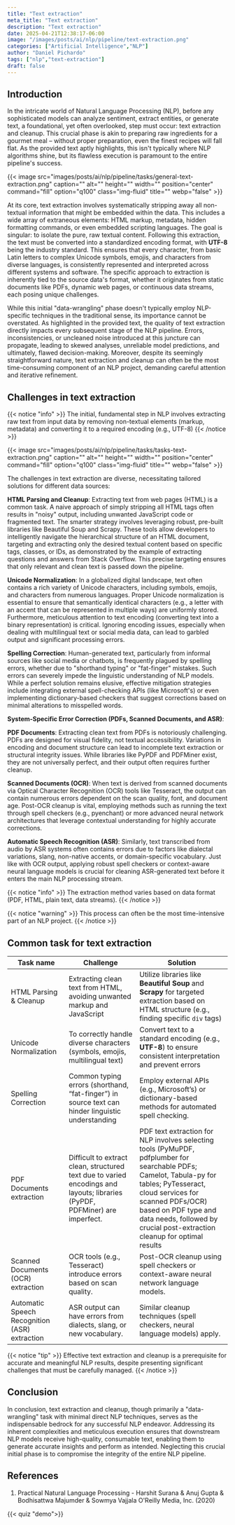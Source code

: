 ```yaml
---
title: "Text extraction"
meta_title: "Text extraction"
description: "Text extraction"
date: 2025-04-21T12:38:17-06:00
image: "/images/posts/ai/nlp/pipeline/text-extraction.png"
categories: ["Artificial Intelligence","NLP"]
author: "Daniel Pichardo"
tags: ["nlp","text-extraction"]
draft: false
---
```


## Introduction

In the intricate world of Natural Language Processing (NLP), before any sophisticated models can analyze sentiment, extract entities, or generate text, a foundational, yet often overlooked, step must occur: text extraction and cleanup. This crucial phase is akin to preparing raw ingredients for a gourmet meal – without proper preparation, even the finest recipes will fall flat. As the provided text aptly highlights, this isn't typically where NLP algorithms shine, but its flawless execution is paramount to the entire pipeline's success.

{{< image src="images/posts/ai/nlp/pipeline/tasks/general-text-extraction.png" caption="" alt="" height="" width="" position="center" command="fill" option="q100" class="img-fluid" title=""  webp="false" >}}

At its core, text extraction involves systematically stripping away all non-textual information that might be embedded within the data. This includes a wide array of extraneous elements: HTML markup, metadata, hidden formatting commands, or even embedded scripting languages. The goal is singular: to isolate the pure, raw textual content. Following this extraction, the text must be converted into a standardized encoding format, with **UTF-8** being the industry standard. This ensures that every character, from basic Latin letters to complex Unicode symbols, emojis, and characters from diverse languages, is consistently represented and interpreted across different systems and software. The specific approach to extraction is inherently tied to the source data's format, whether it originates from static documents like PDFs, dynamic web pages, or continuous data streams, each posing unique challenges.

While this initial "data-wrangling" phase doesn't typically employ NLP-specific techniques in the traditional sense, its importance cannot be overstated. As highlighted in the provided text, the quality of text extraction directly impacts every subsequent stage of the NLP pipeline. Errors, inconsistencies, or uncleaned noise introduced at this juncture can propagate, leading to skewed analyses, unreliable model predictions, and ultimately, flawed decision-making. Moreover, despite its seemingly straightforward nature, text extraction and cleanup can often be the most time-consuming component of an NLP project, demanding careful attention and iterative refinement.

## Challenges in text extraction

{{< notice "info" >}}
The initial, fundamental step in NLP involves extracting raw text from input data by removing non-textual elements (markup, metadata) and converting it to a required encoding (e.g., UTF-8)
{{< /notice >}}


{{< image src="images/posts/ai/nlp/pipeline/tasks/tasks-text-extraction.png" caption="" alt="" height="" width="" position="center" command="fill" option="q100" class="img-fluid" title=""  webp="false" >}}


The challenges in text extraction are diverse, necessitating tailored solutions for different data sources:

**HTML Parsing and Cleanup**: Extracting text from web pages (HTML) is a common task. A naive approach of simply stripping all HTML tags often results in "noisy" output, including unwanted JavaScript code or fragmented text. The smarter strategy involves leveraging robust, pre-built libraries like Beautiful Soup and Scrapy. These tools allow developers to intelligently navigate the hierarchical structure of an HTML document, targeting and extracting only the desired textual content based on specific tags, classes, or IDs, as demonstrated by the example of extracting questions and answers from Stack Overflow. This precise targeting ensures that only relevant and clean text is passed down the pipeline.


**Unicode Normalization**: In a globalized digital landscape, text often contains a rich variety of Unicode characters, including symbols, emojis, and characters from numerous languages. Proper Unicode normalization is essential to ensure that semantically identical characters (e.g., a letter with an accent that can be represented in multiple ways) are uniformly stored. Furthermore, meticulous attention to text encoding (converting text into a binary representation) is critical. Ignoring encoding issues, especially when dealing with multilingual text or social media data, can lead to garbled output and significant processing errors.


**Spelling Correction**: Human-generated text, particularly from informal sources like social media or chatbots, is frequently plagued by spelling errors, whether due to "shorthand typing" or "fat-finger" mistakes. Such errors can severely impede the linguistic understanding of NLP models. While a perfect solution remains elusive, effective mitigation strategies include integrating external spell-checking APIs (like Microsoft's) or even implementing dictionary-based checkers that suggest corrections based on minimal alterations to misspelled words.

**System-Specific Error Correction (PDFs, Scanned Documents, and ASR)**:

**PDF Documents**: Extracting clean text from PDFs is notoriously challenging. PDFs are designed for visual fidelity, not textual accessibility. Variations in encoding and document structure can lead to incomplete text extraction or structural integrity issues. While libraries like PyPDF and PDFMiner exist, they are not universally perfect, and their output often requires further cleanup.

**Scanned Documents (OCR)**: When text is derived from scanned documents via Optical Character Recognition (OCR) tools like Tesseract, the output can contain numerous errors dependent on the scan quality, font, and document age. Post-OCR cleanup is vital, employing methods such as running the text through spell checkers (e.g., pyenchant) or more advanced neural network architectures that leverage contextual understanding for highly accurate corrections.

**Automatic Speech Recognition (ASR)**: Similarly, text transcribed from audio by ASR systems often contains errors due to factors like dialectal variations, slang, non-native accents, or domain-specific vocabulary. Just like with OCR output, applying robust spell checkers or context-aware neural language models is crucial for cleaning ASR-generated text before it enters the main NLP processing stream.

{{< notice "info" >}}
The extraction method varies based on data format (PDF, HTML, plain text, data streams).
{{< /notice >}}

{{< notice "warning" >}}
This process can often be the most time-intensive part of an NLP project.
{{< /notice >}}

## Common task for text extraction


| Task name                                     | Challenge                                                                                                                   | Solution                                                                                                                           |
| --------------------------------------------- | --------------------------------------------------------------------------------------------------------------------------- | ---------------------------------------------------------------------------------------------------------------------------------- |
| HTML Parsing & Cleanup                        | Extracting clean text from HTML, avoiding unwanted markup and JavaScript                                                    | Utilize libraries like **Beautiful Soup** and **Scrapy** for targeted extraction based on HTML structure (e.g., finding specific `div` tags) |
| Unicode Normalization                         | To correctly handle diverse characters (symbols, emojis, multilingual text)                                                 | Convert text to a standard encoding (e.g., **UTF-8**) to ensure consistent interpretation and prevent errors                           |
| Spelling Correction                           | Common typing errors (shorthand, “fat-finger”) in source text can hinder linguistic understanding                           | Employ external APIs (e.g., Microsoft’s) or dictionary-based methods for automated spell checking.                                 |
| PDF Documents extraction                      | Difficult to extract clean, structured text due to varied encodings and layouts; libraries (PyPDF, PDFMiner) are imperfect. | PDF text extraction for NLP involves selecting tools (PyMuPDF, pdfplumber for searchable PDFs; Camelot, Tabula-py for tables; PyTesseract, cloud services for scanned PDFs/OCR) based on PDF type and data needs, followed by crucial post-extraction cleanup for optimal results                                                                                                                                   |
| Scanned Documents (OCR) extraction            | OCR tools (e.g., Tesseract) introduce errors based on scan quality.                                                         | Post-OCR cleanup using spell checkers or context-aware neural network language models.                                             |
| Automatic Speech Recognition (ASR) extraction | ASR output can have errors from dialects, slang, or new vocabulary.                                                         | Similar cleanup techniques (spell checkers, neural language models) apply.                                                         |     

{{< notice "tip" >}}
Effective text extraction and cleanup is a prerequisite for accurate and meaningful NLP results, despite presenting significant challenges that must be carefully managed.
{{< /notice >}}

## Conclusion

In conclusion, text extraction and cleanup, though primarily a "data-wrangling" task with minimal direct NLP techniques, serves as the indispensable bedrock for any successful NLP endeavor. Addressing its inherent complexities and meticulous execution ensures that downstream NLP models receive high-quality, consumable text, enabling them to generate accurate insights and perform as intended. Neglecting this crucial initial phase is to compromise the integrity of the entire NLP pipeline.



## References

1. Practical Natural Language Processing - Harshit Surana & Anuj Gupta & Bodhisattwa Majumder & Sowmya Vajjala O'Reilly Media, Inc. (2020)


{{< quiz "demo">}}
